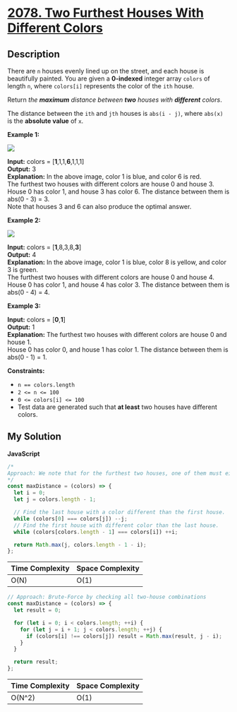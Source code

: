 # [2078. Two Furthest Houses With Different Colors](https://leetcode.com/problems/two-furthest-houses-with-different-colors)

## Description

There are `n` houses evenly lined up on the street, and each house is beautifully painted. You are given a **0-indexed** integer array `colors` of length `n`, where `colors[i]` represents the color of the `ith` house.

Return _the **maximum** distance between **two** houses with **different** colors_.

The distance between the `ith` and `jth` houses is `abs(i - j)`, where `abs(x)` is the **absolute value** of `x`.

**Example 1:**

![](https://assets.leetcode.com/uploads/2021/10/31/eg1.png)

**Input:** colors = [**1**,1,1,**6**,1,1,1]  
**Output:** 3  
**Explanation:** In the above image, color 1 is blue, and color 6 is red.  
The furthest two houses with different colors are house 0 and house 3.  
House 0 has color 1, and house 3 has color 6. The distance between them is abs(0 - 3) = 3.  
Note that houses 3 and 6 can also produce the optimal answer.

**Example 2:**

![](https://assets.leetcode.com/uploads/2021/10/31/eg2.png)

**Input:** colors = [**1**,8,3,8,**3**]  
**Output:** 4  
**Explanation:** In the above image, color 1 is blue, color 8 is yellow, and color 3 is green.  
The furthest two houses with different colors are house 0 and house 4.  
House 0 has color 1, and house 4 has color 3. The distance between them is abs(0 - 4) = 4.

**Example 3:**

**Input:** colors = [**0**,**1**]  
**Output:** 1  
**Explanation:** The furthest two houses with different colors are house 0 and house 1.  
House 0 has color 0, and house 1 has color 1. The distance between them is abs(0 - 1) = 1.

**Constraints:**

- `n == colors.length`
- `2 <= n <= 100`
- `0 <= colors[i] <= 100`
- Test data are generated such that **at least** two houses have different colors.

## My Solution

**JavaScript**

```js
/*
Approach: We note that for the furthest two houses, one of them must either be the left-most house or the right-most house.
*/
const maxDistance = (colors) => {
  let i = 0;
  let j = colors.length - 1;

  // Find the last house with a color different than the first house.
  while (colors[0] === colors[j]) --j;
  // Find the first house with different color than the last house.
  while (colors[colors.length - 1] === colors[i]) ++i;

  return Math.max(j, colors.length - 1 - i);
};
```

| Time Complexity | Space Complexity |
| --------------- | ---------------- |
| O(N)            | O(1)             |

```js
// Approach: Brute-Force by checking all two-house combinations
const maxDistance = (colors) => {
  let result = 0;

  for (let i = 0; i < colors.length; ++i) {
    for (let j = i + 1; j < colors.length; ++j) {
      if (colors[i] !== colors[j]) result = Math.max(result, j - i);
    }
  }

  return result;
};
```

| Time Complexity | Space Complexity |
| --------------- | ---------------- |
| O(N^2)          | O(1)             |
